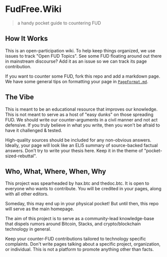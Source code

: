 # FudFree.Wiki
> a handy pocket guide to countering FUD

## How It Works
This is an open-participation wiki. To help keep things organized, we use issues to track "Open FUD Topics". See some FUD floating around out there in mainstream discourse? Add it as an issue so we can track its page contribution.

If you want to counter some FUD, fork this repo and add a markdown page. We have some general tips on formatting your page in [`PageFormat.md`](PageFormat.md).

## The Vibe
This is meant to be an educational resource that improves our knowledge. This is not meant to serve as a host of "easy dunks" on those spreading FUD. We should write our counter-arguments in a civil manner and not act defensive. If you truly believe in what you write, then you won't be afraid to have it challenged & tested.

High-quality sources should be included for any non-obvious answers. Ideally, your page will look like an ELI5 summary of source-backed factual answers. Don't try to write your thesis here. Keep it in the theme of "pocket-sized-rebuttal".

## Who, What, Where, When, Why
This project was spearheaded by hax.btc and thedoc.btc. It is open to everyone who wants to contribute. You will be credited in your pages, along with all other editors.

Someday, this may end up in your physical pocket! But until then, this repo will serve as the main homepage.

The aim of this project is to serve as a community-lead knowledge-base that dispels rumors around Bitcoin, Stacks, and crypto/blockchain technology in general.

Keep your counter-FUD contributions tailored to technology specific complaints. Don't write pages talking about a specific project, organization, or individual. This is not a platform to promote anything other than facts.
